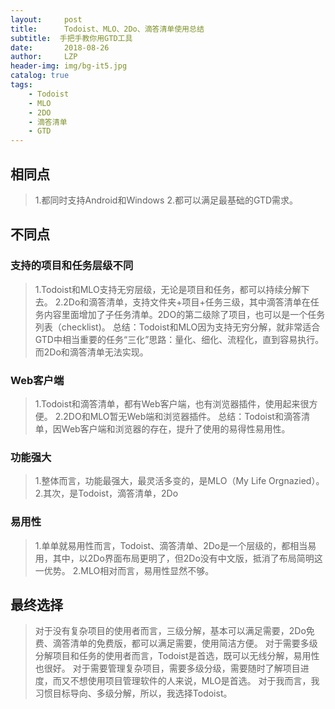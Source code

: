 ```yaml
---
layout:     post
title:      Todoist、MLO、2Do、滴答清单使用总结
subtitle:  手把手教你用GTD工具
date:       2018-08-26
author:     LZP
header-img: img/bg-it5.jpg
catalog: true
tags:
    - Todoist
    - MLO
    - 2DO
    - 滴答清单
    - GTD
---
```


## 相同点

> 1.都同时支持Android和Windows
> 2.都可以满足最基础的GTD需求。

## 不同点

### 支持的项目和任务层级不同

> 1.Todoist和MLO支持无穷层级，无论是项目和任务，都可以持续分解下去。
> 2.2Do和滴答清单，支持文件夹+项目+任务三级，其中滴答清单在任务内容里面增加了子任务清单。2DO的第二级除了项目，也可以是一个任务列表（checklist)。
> 总结：Todoist和MLO因为支持无穷分解，就非常适合GTD中相当重要的任务“三化”思路：量化、细化、流程化，直到容易执行。而2Do和滴答清单无法实现。

### Web客户端

> 1.Todoist和滴答清单，都有Web客户端，也有浏览器插件，使用起来很方便。
> 2.2DO和MLO暂无Web端和浏览器插件。
> 总结：Todoist和滴答清单，因Web客户端和浏览器的存在，提升了使用的易得性易用性。

### 功能强大
> 1.整体而言，功能最强大，最灵活多变的，是MLO（My Life Orgnazied）。
> 2.其次，是Todoist，滴答清单，2Do

### 易用性
> 1.单单就易用性而言，Todoist、滴答清单、2Do是一个层级的，都相当易用，其中，以2Do界面布局更明了，但2Do没有中文版，抵消了布局简明这一优势。
> 2.MLO相对而言，易用性显然不够。

## 最终选择
> 对于没有复杂项目的使用者而言，三级分解，基本可以满足需要，2Do免费、滴答清单的免费版，都可以满足需要，使用简洁方便。
> 对于需要多级分解项目和任务的使用者而言，Todoist是首选，既可以无线分解，易用性也很好。
> 对于需要管理复杂项目，需要多级分级，需要随时了解项目进度，而又不想使用项目管理软件的人来说，MLO是首选。
> 对于我而言，我习惯目标导向、多级分解，所以，我选择Todoist。